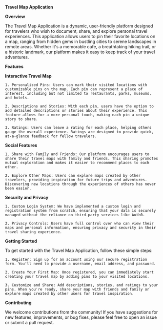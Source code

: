 **Travel Map Application**

**Overview**

The Travel Map Application is a dynamic, user-friendly platform designed for travelers who wish to document, share, and explore personal travel experiences. This application allows users to pin their favorite locations on a map, ranging from hidden gems in bustling cities to serene landscapes in remote areas. Whether it's a memorable cafe, a breathtaking hiking trail, or a historic landmark, our platform makes it easy to keep track of your travel adventures.

**Features**

**Interactive Travel Map**

    1. Personalized Pins: Users can mark their visited locations with customizable pins on the map. Each pin can represent a place of interest, including but not limited to restaurants, parks, museums, and hotels.
    
    2. Descriptions and Stories: With each pin, users have the option to add detailed descriptions or stories about their experience. This feature allows for a more personal touch, making each pin a unique story to share.
    
    3. Ratings: Users can leave a rating for each place, helping others gauge the overall experience. Ratings are designed to provide quick, at-a-glance feedback for fellow travelers.

**Social Features**

    1. Share with Family and Friends: Our platform encourages users to share their travel maps with family and friends. This sharing promotes mutual exploration and makes it easier to recommend places to each other.
    
    2. Explore Other Maps: Users can explore maps created by other travelers, providing inspiration for future trips and adventures. Discovering new locations through the experiences of others has never been easier.

**Security and Privacy**

    1. Custom Login System: We have implemented a custom login and registration system from scratch, ensuring that your data is securely managed without the reliance on third-party services like Auth0.
    
    2. Privacy Controls: Users have full control over who can view their maps and personal information, ensuring privacy and security in their travel sharing experience.

**Getting Started**

To get started with the Travel Map Application, follow these simple steps:

    1. Register: Sign up for an account using our secure registration form. You'll need to provide a username, email address, and password.
    
    2. Create Your First Map: Once registered, you can immediately start creating your travel map by adding pins to your visited locations.
    
    3. Customize and Share: Add descriptions, stories, and ratings to your pins. When you're ready, share your map with friends and family or explore maps created by other users for travel inspiration.

**Contributing**

We welcome contributions from the community! If you have suggestions for new features, improvements, or bug fixes, please feel free to open an issue or submit a pull request.
